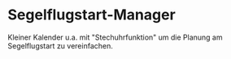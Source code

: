 # Segelflugstart-Manager
Kleiner Kalender u.a. mit "Stechuhrfunktion" um die Planung am Segelflugstart zu vereinfachen.
